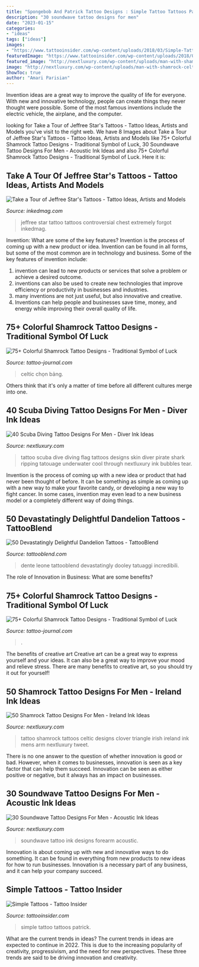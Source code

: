 ```yaml
---
title: "Spongebob And Patrick Tattoo Designs : Simple Tattoo Tattoos Patrick"
description: "30 soundwave tattoo designs for men"
date: "2023-01-15"
categories:
- "ideas"
tags: ["ideas"]
images:
- "https://www.tattooinsider.com/wp-content/uploads/2018/03/Simple-Tattoo-by-Patrick.jpg"
featuredImage: "https://www.tattooinsider.com/wp-content/uploads/2018/03/Simple-Tattoo-by-Patrick.jpg"
featured_image: "http://nextluxury.com/wp-content/uploads/man-with-shamrock-celtic-tattoo-on-arm.jpg"
image: "http://nextluxury.com/wp-content/uploads/man-with-shamrock-celtic-tattoo-on-arm.jpg"
ShowToc: true
author: "Amari Parisian"
---
```



Invention ideas are a great way to improve the quality of life for everyone. With new and innovative technology, people can create things they never thought were possible. Some of the most famous inventions include the electric vehicle, the airplane, and the computer.

	

		
looking for Take a Tour of Jeffree Star&#039;s Tattoos - Tattoo Ideas, Artists and Models you've visit to the right web. We have 8 Images about Take a Tour of Jeffree Star&#039;s Tattoos - Tattoo Ideas, Artists and Models like 75+ Colorful Shamrock Tattoo Designs - Traditional Symbol of Luck, 30 Soundwave Tattoo Designs For Men - Acoustic Ink Ideas and also 75+ Colorful Shamrock Tattoo Designs - Traditional Symbol of Luck. Here it is:
		
    
## Take A Tour Of Jeffree Star&#039;s Tattoos - Tattoo Ideas, Artists And Models

<img loading=lazy src="https://www.inkedmag.com/.image/t_share/MTY3MDA3NDI5Nzk4NjY3NjY5/jeffree-star-tour-fb.jpg" onerror="this.onerror=null;this.src='https://tse2.mm.bing.net/th?id=OIP.P2tfIEtAxGg4hKPzBCPvfQHaD4&amp;pid=15.1';" alt="Take a Tour of Jeffree Star&#039;s Tattoos - Tattoo Ideas, Artists and Models">

_Source: inkedmag.com_

>jeffree star tattoo tattoos controversial chest extremely forgot inkedmag. 

	

Invention: What are some of the key features?
Invention is the process of coming up with a new product or idea. Invention can be found in all forms, but some of the most common are in technology and business. Some of the key features of invention include:
1. invention can lead to new products or services that solve a problem or achieve a desired outcome.
2. inventions can also be used to create new technologies that improve efficiency or productivity in businesses and industries. 
3. many inventions are not just useful, but also innovative and creative. 
4. Inventions can help people and businesses save time, money, and energy while improving their overall quality of life.

    
## 75+ Colorful Shamrock Tattoo Designs - Traditional Symbol Of Luck

<img loading=lazy src="https://tattoo-journal.com/wp-content/uploads/2016/08/Shamrock-Tattoo_-7-650x650.jpg" onerror="this.onerror=null;this.src='https://tse1.mm.bing.net/th?id=OIP.392RvRXvmnPf5jsZ5ohGxAHaHa&amp;pid=15.1';" alt="75+ Colorful Shamrock Tattoo Designs - Traditional Symbol of Luck">

_Source: tattoo-journal.com_

>celtic chọn bảng. 

	

Others think that it's only a matter of time before all different cultures merge into one.

    
## 40 Scuba Diving Tattoo Designs For Men - Diver Ink Ideas

<img loading=lazy src="http://nextluxury.com/wp-content/uploads/mens-cool-scuba-diving-tattoo-ideas.jpg" onerror="this.onerror=null;this.src='https://tse3.mm.bing.net/th?id=OIP.S2iAzSYeRtPlJx9cOwxVRQHaKA&amp;pid=15.1';" alt="40 Scuba Diving Tattoo Designs For Men - Diver Ink Ideas">

_Source: nextluxury.com_

>tattoo scuba dive diving flag tattoos designs skin diver pirate shark ripping tatouage underwater cool through nextluxury ink bubbles tear. 

	

Invention is the process of coming up with a new idea or product that had never been thought of before. It can be something as simple as coming up with a new way to make your favorite candy, or developing a new way to fight cancer. In some cases, invention may even lead to a new business model or a completely different way of doing things.

    
## 50 Devastatingly Delightful Dandelion Tattoos - TattooBlend

<img loading=lazy src="https://tattooblend.com/wp-content/uploads/2016/02/dandelion-tattoo-2.jpg" onerror="this.onerror=null;this.src='https://tse2.mm.bing.net/th?id=OIP.17QqTHkZ6V7-wqb7DiFXPgHaJV&amp;pid=15.1';" alt="50 Devastatingly Delightful Dandelion Tattoos - TattooBlend">

_Source: tattooblend.com_

>dente leone tattooblend devastatingly dooley tatuaggi incredibili. 

	

The role of Innovation in Business: What are some benefits?
 

    
## 75+ Colorful Shamrock Tattoo Designs - Traditional Symbol Of Luck

<img loading=lazy src="https://tattoo-journal.com/wp-content/uploads/2016/08/Shamrock-Tattoo_-5.jpg" onerror="this.onerror=null;this.src='https://tse3.mm.bing.net/th?id=OIP.lqaPg_Z-98wCZSfqsW-BbAHaHa&amp;pid=15.1';" alt="75+ Colorful Shamrock Tattoo Designs - Traditional Symbol of Luck">

_Source: tattoo-journal.com_

>. 

	

The benefits of creative art
Creative art can be a great way to express yourself and your ideas. It can also be a great way to improve your mood and relieve stress. There are many benefits to creative art, so you should try it out for yourself!

    
## 50 Shamrock Tattoo Designs For Men - Ireland Ink Ideas

<img loading=lazy src="http://nextluxury.com/wp-content/uploads/man-with-shamrock-celtic-tattoo-on-arm.jpg" onerror="this.onerror=null;this.src='https://tse2.mm.bing.net/th?id=OIP.wUHuJb7tzqzi60Po4LBe5AAAAA&amp;pid=15.1';" alt="50 Shamrock Tattoo Designs For Men - Ireland Ink Ideas">

_Source: nextluxury.com_

>tattoo shamrock tattoos celtic designs clover triangle irish ireland ink mens arm nextluxury tweet. 

	

There is no one answer to the question of whether innovation is good or bad. However, when it comes to businesses, innovation is seen as a key factor that can help them succeed. Innovation can be seen as either positive or negative, but it always has an impact on businesses.

    
## 30 Soundwave Tattoo Designs For Men - Acoustic Ink Ideas

<img loading=lazy src="https://nextluxury.com/wp-content/uploads/man-with-black-ink-soundwave-forearm-tattoo.jpg" onerror="this.onerror=null;this.src='https://tse2.mm.bing.net/th?id=OIP.hvIc0_-Ey1GWttVVjA3S6gHaHa&amp;pid=15.1';" alt="30 Soundwave Tattoo Designs For Men - Acoustic Ink Ideas">

_Source: nextluxury.com_

>soundwave tattoo ink designs forearm acoustic. 

	

Innovation is about coming up with new and innovative ways to do something. It can be found in everything from new products to new ideas for how to run businesses. Innovation is a necessary part of any business, and it can help your company succeed.

    
## Simple Tattoos - Tattoo Insider

<img loading=lazy src="https://www.tattooinsider.com/wp-content/uploads/2018/03/Simple-Tattoo-by-Patrick.jpg" onerror="this.onerror=null;this.src='https://tse1.mm.bing.net/th?id=OIP.xvAKapHQX-qxpjE9vFODQAHaJ3&amp;pid=15.1';" alt="Simple Tattoos - Tattoo Insider">

_Source: tattooinsider.com_

>simple tattoo tattoos patrick. 

	

What are the current trends in ideas?
The current trends in ideas are expected to continue in 2022. This is due to the increasing popularity of creativity, progressivism, and the need for new perspectives. These three trends are said to be driving innovation and creativity.

